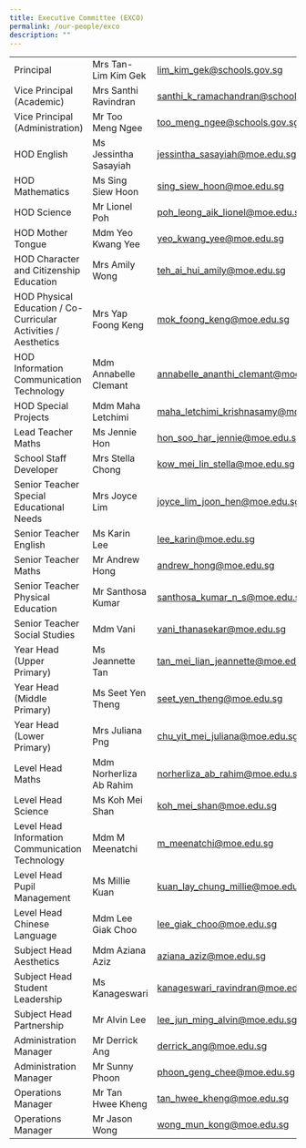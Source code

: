 ```yaml
---
title: Executive Committee (EXCO)
permalink: /our-people/exco
description: ""
---
```

|||| 
|---|---|---|
| Principal 	| Mrs Tan-Lim Kim Gek 	| lim_kim_gek@schools.gov.sg 	|
| Vice Principal (Academic) 	| Mrs Santhi Ravindran  	| santhi_k_ramachandran@schools.gov.sg 	|
|  Vice Principal (Administration) 	| Mr Too Meng Ngee  	| too_meng_ngee@schools.gov.sg 	|
| HOD English  	| Ms Jessintha Sasayiah  	| jessintha_sasayiah@moe.edu.sg 	|
|  HOD Mathematics 	|  Ms Sing Siew Hoon 	| sing_siew_hoon@moe.edu.sg 	|
|  HOD Science 	|  Mr Lionel Poh 	| poh_leong_aik_lionel@moe.edu.sg 	|
| HOD Mother Tongue 	| Mdm Yeo Kwang Yee  	| yeo_kwang_yee@moe.edu.sg 	|
|  HOD Character and Citizenship Education 	| Mrs Amily Wong  	| teh_ai_hui_amily@moe.edu.sg  	|
|  HOD Physical Education / Co-Curricular Activities / Aesthetics 	| Mrs Yap Foong Keng  	| mok_foong_keng@moe.edu.sg 	|
|  HOD Information Communication Technology 	|  Mdm Annabelle Clemant 	| annabelle_ananthi_clemant@moe.edu.sg 	|
| HOD Special Projects  	| Mdm Maha Letchimi  	| maha_letchimi_krishnasamy@moe.edu.sg  	|
| Lead Teacher Maths  	|  Ms Jennie Hon 	|  hon_soo_har_jennie@moe.edu.sg 	|
| School Staff Developer  	|  Mrs Stella Chong 	| kow_mei_lin_stella@moe.edu.sg 	|
|  Senior Teacher Special Educational Needs 	| Mrs Joyce Lim  	| joyce_lim_joon_hen@moe.edu.sg 	|
| Senior Teacher English 	| Ms Karin Lee  	| lee_karin@moe.edu.sg 	|
|  Senior Teacher Maths 	| Mr Andrew Hong  	| andrew_hong@moe.edu.sg 	|
|  Senior Teacher Physical Education 	|  Mr Santhosa Kumar 	| santhosa_kumar_n_s@moe.edu.sg 	|
|  Senior Teacher Social Studies 	| Mdm Vani 	| vani_thanasekar@moe.edu.sg 	|
|  Year Head (Upper Primary) 	| Ms Jeannette Tan  	| tan_mei_lian_jeannette@moe.edu.sg 	|
|  Year Head (Middle Primary) 	| Ms Seet Yen Theng 	| seet_yen_theng@moe.edu.sg 	|
|  Year Head (Lower Primary) 	| Mrs Juliana Png  	| chu_yit_mei_juliana@moe.edu.sg 	|
| Level Head Maths 	| Mdm Norherliza Ab Rahim 	| norherliza_ab_rahim@moe.edu.sg 	|
|  Level Head Science 	|  Ms Koh Mei Shan 	| koh_mei_shan@moe.edu.sg  	|
| Level Head Information Communication Technology 	| Mdm M Meenatchi  	| m_meenatchi@moe.edu.sg 	|
|  Level Head Pupil Management 	|  Ms Millie Kuan 	| kuan_lay_chung_millie@moe.edu.sg 	|
|  Level Head Chinese Language 	|  Mdm Lee Giak Choo 	| lee_giak_choo@moe.edu.sg  	|
|  Subject Head Aesthetics 	| Mdm Aziana Aziz  	| aziana_aziz@moe.edu.sg 	|
|  Subject Head Student Leadership 	| Ms Kanageswari  	| kanageswari_ravindran@moe.edu.sg  	|
|  Subject Head Partnership 	| Mr Alvin Lee  	| lee_jun_ming_alvin@moe.edu.sg  	|
|  Administration Manager 	| Mr Derrick Ang 	| derrick_ang@moe.edu.sg 	|
|  Administration Manager 	| Mr Sunny Phoon  	| phoon_geng_chee@moe.edu.sg 	|
| Operations Manager 	|  Mr Tan Hwee Kheng 	| tan_hwee_kheng@moe.edu.sg 	|
| Operations Manager 	| Mr Jason Wong  	| wong_mun_kong@moe.edu.sg 	|